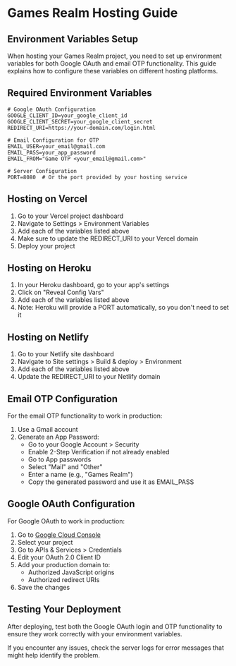 # Games Realm Hosting Guide

## Environment Variables Setup

When hosting your Games Realm project, you need to set up environment variables for both Google OAuth and email OTP functionality. This guide explains how to configure these variables on different hosting platforms.

## Required Environment Variables

```
# Google OAuth Configuration
GOOGLE_CLIENT_ID=your_google_client_id
GOOGLE_CLIENT_SECRET=your_google_client_secret
REDIRECT_URI=https://your-domain.com/login.html

# Email Configuration for OTP
EMAIL_USER=your_email@gmail.com
EMAIL_PASS=your_app_password
EMAIL_FROM="Game OTP <your_email@gmail.com>"

# Server Configuration
PORT=8080  # Or the port provided by your hosting service
```

## Hosting on Vercel

1. Go to your Vercel project dashboard
2. Navigate to Settings > Environment Variables
3. Add each of the variables listed above
4. Make sure to update the REDIRECT_URI to your Vercel domain
5. Deploy your project

## Hosting on Heroku

1. In your Heroku dashboard, go to your app's settings
2. Click on "Reveal Config Vars"
3. Add each of the variables listed above
4. Note: Heroku will provide a PORT automatically, so you don't need to set it

## Hosting on Netlify

1. Go to your Netlify site dashboard
2. Navigate to Site settings > Build & deploy > Environment
3. Add each of the variables listed above
4. Update the REDIRECT_URI to your Netlify domain

## Email OTP Configuration

For the email OTP functionality to work in production:

1. Use a Gmail account
2. Generate an App Password:
   - Go to your Google Account > Security
   - Enable 2-Step Verification if not already enabled
   - Go to App passwords
   - Select "Mail" and "Other"
   - Enter a name (e.g., "Games Realm")
   - Copy the generated password and use it as EMAIL_PASS

## Google OAuth Configuration

For Google OAuth to work in production:

1. Go to [Google Cloud Console](https://console.cloud.google.com/)
2. Select your project
3. Go to APIs & Services > Credentials
4. Edit your OAuth 2.0 Client ID
5. Add your production domain to:
   - Authorized JavaScript origins
   - Authorized redirect URIs
6. Save the changes

## Testing Your Deployment

After deploying, test both the Google OAuth login and OTP functionality to ensure they work correctly with your environment variables.

If you encounter any issues, check the server logs for error messages that might help identify the problem.